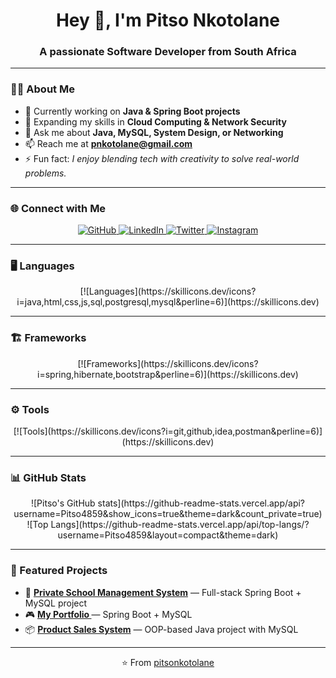 <h1 align="center">Hey 👋, I'm Pitso Nkotolane</h1>
<h3 align="center">A passionate Software Developer from South Africa</h3>

---

### 👨‍💻 About Me
- 🔭 Currently working on **Java & Spring Boot projects**  
- 🌱 Expanding my skills in **Cloud Computing & Network Security**  
- 💬 Ask me about **Java, MySQL, System Design, or Networking**  
- 📫 Reach me at **pnkotolane@gmail.com**  
- ⚡ Fun fact: *I enjoy blending tech with creativity to solve real-world problems.*

---

### 🌐 Connect with Me
<div align="center">
  <a href="https://github.com/Pitso4859">
    <img src="https://img.shields.io/badge/GitHub-000?style=for-the-badge&logo=github&logoColor=white" alt="GitHub"/>
  </a>
  <a href="https://www.linkedin.com/in/pitso-gintos-nkotolane-977297231/">
    <img src="https://img.shields.io/badge/LinkedIn-0072b1?style=for-the-badge&logo=linkedin&logoColor=white" alt="LinkedIn"/>
  </a>
  <a href="https://twitter.com/">
    <img src="https://img.shields.io/badge/Twitter-1DA1F2?style=for-the-badge&logo=twitter&logoColor=white" alt="Twitter"/>
  </a>
  <a href="https://www.instagram.com/">
    <img src="https://img.shields.io/badge/Instagram-E4405F?style=for-the-badge&logo=instagram&logoColor=white" alt="Instagram"/>
  </a>
</div>

---

### 🖥️ Languages
<div align="center">
[![Languages](https://skillicons.dev/icons?i=java,html,css,js,sql,postgresql,mysql&perline=6)](https://skillicons.dev)
</div>

---

### 🏗️ Frameworks
<div align="center">
[![Frameworks](https://skillicons.dev/icons?i=spring,hibernate,bootstrap&perline=6)](https://skillicons.dev)
</div>

---

### ⚙️ Tools
<div align="center">
[![Tools](https://skillicons.dev/icons?i=git,github,idea,postman&perline=6)](https://skillicons.dev)
</div>

---

### 📊 GitHub Stats
<div align="center">
  ![Pitso's GitHub stats](https://github-readme-stats.vercel.app/api?username=Pitso4859&show_icons=true&theme=dark&count_private=true)  
  <br>
  ![Top Langs](https://github-readme-stats.vercel.app/api/top-langs/?username=Pitso4859&layout=compact&theme=dark)
</div>

---

### 🚀 Featured Projects
- 💼 **[Private School Management System](https://github.com/pitsonkotolane/private-school-management)** — Full-stack Spring Boot + MySQL project  
- 🎮 **[My Portfolio ](https://github.com/pitsonkotolane/gaming-competition-system)** — Spring Boot + MySQL 
- 📦 **[Product Sales System](https://github.com/pitsonkotolane/product-sales-system)** — OOP-based Java project with MySQL  

---

<div align="center">
  ⭐️ From <a href="https://github.com/pitsonkotolane">pitsonkotolane</a>
</div>
